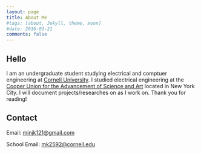 ```yaml
---
layout: page
title: About Me
#tags: [about, Jekyll, theme, moon]
#date: 2016-03-21
comments: false
---
```


## Hello

I am an undergraduate student studying electrical and comptuer engineering at [Cornell University](https://www.cornell.edu/). I studied electrical engineering at the [Cooper Union for the Advancement of Science and Art](https://cooper.edu/welcome) located in New York City. I will document projects/researches on  as I work on.
Thank you for reading!

## Contact

Email: minjk121@gmail.com

School Email: mk2592@cornell.edu
    
